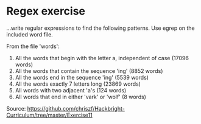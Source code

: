 # Regex exercise

...write regular expressions to find the following patterns. Use egrep on the included word file.

From the file 'words':

1. All the words that begin with the letter a, independent of case (17096 words)
2. All the words that contain the sequence 'ing' (8852 words)
3. All the words end in the sequence 'ing' (5539 words)
4. All the words exactly 7 letters long (23869 words)
5. All words with two adjacent 'a's (124 words)
6. All words that end in either 'vark' or 'wolf' (8 words)

Source: https://github.com/chriszf/Hackbright-Curriculum/tree/master/Exercise11
